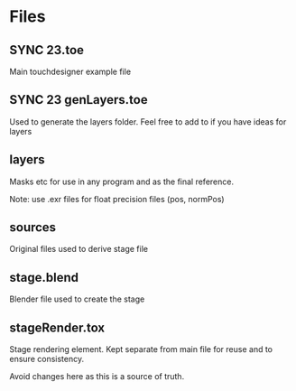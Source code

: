 # Files

## SYNC 23.toe

Main touchdesigner example file

## SYNC 23 genLayers.toe

Used to generate the layers folder. Feel free to add to if you have ideas for layers

## layers

Masks etc for use in any program and as the final reference.

Note: use .exr files for float precision files (pos, normPos)

## sources

Original files used to derive stage file

## stage.blend

Blender file used to create the stage

## stageRender.tox

Stage rendering element. Kept separate from main file for reuse and to ensure consistency.

Avoid changes here as this is a source of truth.
